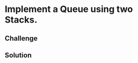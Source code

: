 # Implement a Queue using two Stacks.
<!-- Short summary or background information -->

## Challenge
<!-- Description of the challenge -->

## Solution
<!-- Embedded whiteboard image -->